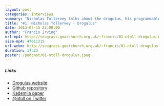 ```yaml
---
layout: post
categories: interviews
summary: "Nicholas Tollervey talks about the drogulus, his programmable peer-to-peer data store. In the process he describes how a Distributed Hash Table (DHT) works and what motivated him to start the project."
title: "#1: Nicholas Tollervey - Drogulus"
date: 2013-07-15 22:00:00
author: "Francis Irving"
url-mp4: http://seagrass.goatchurch.org.uk/~francis/01-ntoll-drogulus.mp4
size-mp4: 47011215
url-webm: http://seagrass.goatchurch.org.uk/~francis/01-ntoll-drogulus.webm
duration: 17:23
poster: /podcast/01-ntoll-drogulus.jpeg
---
```



<h5>Links</h5> 
<div class="row">
  <div class="span12">
    <ul>
      <li><a href="http://drogul.us/">Drogulus website</a></li>
      <li><a href="https://github.com/ntoll/drogulus">Github repository</a></li>
      <li><a href="http://pdos.csail.mit.edu/~petar/papers/maymounkov-kademlia-lncs.pdf">Kademlia paper</a></li>
      <li><a href="http://twitter.com/ntoll">@ntoll on Twitter</a></li>
    </ul>
  </div>
</div>
